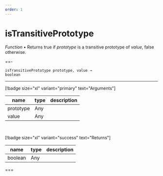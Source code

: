 ```yaml
---
order: 1
---
```

# isTransitivePrototype

_Function_ &bull; Returns true if _prototype_ is a transitive prototype of _value_, false otherwise.


==- <pre><code>isTransitivePrototype prototype, value &rarr; boolean</code></pre>
<hr>

[!badge size="xl" variant="primary" text="Arguments"]

| name | type | description |
|------|------|-------------|
|prototype|Any||
|value|Any||

<br>

[!badge size="xl" variant="success" text="Returns"]

| name | type | description |
|------|------|-------------|
|boolean|Any||



===



